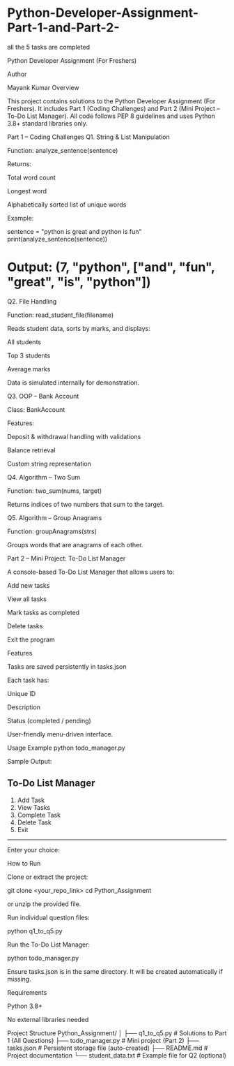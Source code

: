 # Python-Developer-Assignment-Part-1-and-Part-2-
all the 5 tasks are completed

Python Developer Assignment (For Freshers)

Author

Mayank Kumar
Overview

This project contains solutions to the Python Developer Assignment (For Freshers).
It includes Part 1 (Coding Challenges) and Part 2 (Mini Project – To-Do List Manager).
All code follows PEP 8 guidelines and uses Python 3.8+ standard libraries only.

Part 1 – Coding Challenges
Q1. String & List Manipulation

Function: analyze_sentence(sentence)

Returns:

Total word count

Longest word

Alphabetically sorted list of unique words

Example:

sentence = "python is great and python is fun"
print(analyze_sentence(sentence))
# Output: (7, "python", ["and", "fun", "great", "is", "python"])

Q2. File Handling

Function: read_student_file(filename)

Reads student data, sorts by marks, and displays:

All students

Top 3 students

Average marks

Data is simulated internally for demonstration.

Q3. OOP – Bank Account

Class: BankAccount

Features:

Deposit & withdrawal handling with validations

Balance retrieval

Custom string representation

Q4. Algorithm – Two Sum

Function: two_sum(nums, target)

Returns indices of two numbers that sum to the target.

Q5. Algorithm – Group Anagrams

Function: groupAnagrams(strs)

Groups words that are anagrams of each other.

Part 2 – Mini Project: To-Do List Manager

A console-based To-Do List Manager that allows users to:

Add new tasks

View all tasks

Mark tasks as completed

Delete tasks

Exit the program

Features

Tasks are saved persistently in tasks.json

Each task has:

Unique ID

Description

Status (completed / pending)

User-friendly menu-driven interface.

Usage Example
python todo_manager.py


Sample Output:

To-Do List Manager
------------------
1. Add Task
2. View Tasks
3. Complete Task
4. Delete Task
5. Exit
------------------
Enter your choice:

How to Run

Clone or extract the project:

git clone <your_repo_link>
cd Python_Assignment


or unzip the provided file.

Run individual question files:

python q1_to_q5.py


Run the To-Do List Manager:

python todo_manager.py


Ensure tasks.json is in the same directory.
It will be created automatically if missing.

Requirements

Python 3.8+

No external libraries needed

Project Structure
Python_Assignment/
│
├── q1_to_q5.py              # Solutions to Part 1 (All Questions)
├── todo_manager.py          # Mini project (Part 2)
├── tasks.json               # Persistent storage file (auto-created)
├── README.md                # Project documentation
└── student_data.txt         # Example file for Q2 (optional)

